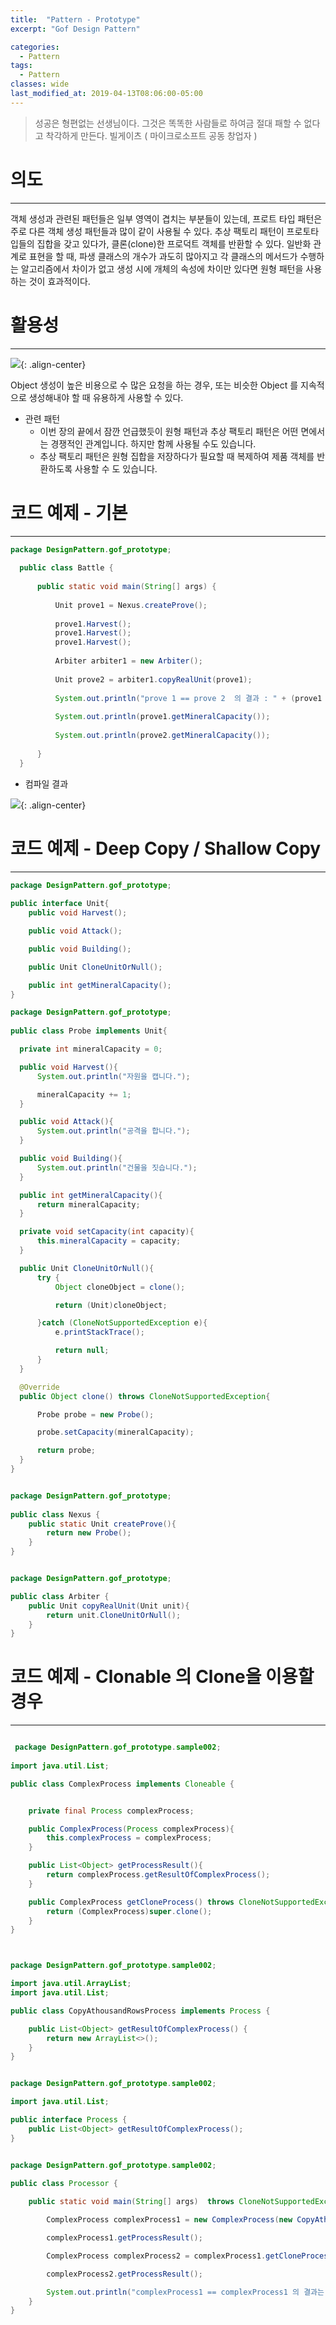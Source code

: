 ```yaml
---
title:  "Pattern - Prototype"
excerpt: "Gof Design Pattern"

categories:
  - Pattern
tags:
  - Pattern 
classes: wide
last_modified_at: 2019-04-13T08:06:00-05:00
---
```


> 성공은 형편없는 선생님이다. 그것은 똑똑한 사람들로 하여금 절대 패할 수 없다고 착각하게 만든다. 
> 빌게이츠 ( 마이크로소프트 공동 창업자 )

# 의도 

***

객체 생성과 관련된 패턴들은 일부 영역이 겹치는 부분들이 있는데, 프로트 타입 패턴은 주로 다른 객체 생성 패턴들과 많이 같이 사용될 수 있다. 추상 팩토리 패턴이 프로토타입들의 집합을 갖고 있다가, 클론(clone)한 프로덕트 객체를 반환할 수 있다. 일반화 관계로 표현을 할 때, 파생 클래스의 개수가 과도히 많아지고 각 클래스의 메서드가 수행하는 알고리즘에서 차이가 없고 생성 시에 개체의 속성에 차이만 있다면 원형 패턴을 사용하는 것이 효과적이다.

# 활용성

***

![](https://keepinmindsh.github.io/lines/assets/img/prototype_pattern.png){: .align-center}

Object 생성이 높은 비용으로 수 많은 요청을 하는 경우, 또는 비슷한 Object 를 지속적으로 생성해내야 할 때 유용하게 사용할 수 있다.

- 관련 패턴
  - 이번 장의 끝에서 잠깐 언급했듯이 원형 패턴과 추상 팩토리 패턴은 어떤 면에서는 경쟁적인 관계입니다. 하지만 함께 사용될 수도 있습니다.
  - 추상 팩토리 패턴은 원형 집합을 저장하다가 필요할 때 복제하여 제품 객체를 반환하도록 사용할 수 도 있습니다.

# 코드 예제 - 기본

***

```java
package DesignPattern.gof_prototype;
  
  public class Battle {
  
      public static void main(String[] args) {
  
          Unit prove1 = Nexus.createProve();
  
          prove1.Harvest();
          prove1.Harvest();
          prove1.Harvest();
  
          Arbiter arbiter1 = new Arbiter();
  
          Unit prove2 = arbiter1.copyRealUnit(prove1);
  
          System.out.println("prove 1 == prove 2  의 결과 : " + (prove1 == prove2) );
  
          System.out.println(prove1.getMineralCapacity());
  
          System.out.println(prove2.getMineralCapacity());
  
      }
  }                 
```

- 컴파일 결과 

![](https://keepinmindsh.github.io/lines/assets/img/prototype_compile.png){: .align-center}

# 코드 예제 - Deep Copy / Shallow Copy 

***

```java
package DesignPattern.gof_prototype;
    
public interface Unit{
    public void Harvest();

    public void Attack();

    public void Building();

    public Unit CloneUnitOrNull();

    public int getMineralCapacity();
}     
```

```java
package DesignPattern.gof_prototype;
        
public class Probe implements Unit{

  private int mineralCapacity = 0;

  public void Harvest(){
      System.out.println("자원을 캡니다.");

      mineralCapacity += 1;
  }

  public void Attack(){
      System.out.println("공격을 합니다.");
  }

  public void Building(){
      System.out.println("건물을 짓습니다.");
  }

  public int getMineralCapacity(){
      return mineralCapacity;
  }

  private void setCapacity(int capacity){
      this.mineralCapacity = capacity;
  }

  public Unit CloneUnitOrNull(){
      try {
          Object cloneObject = clone();

          return (Unit)cloneObject;

      }catch (CloneNotSupportedException e){
          e.printStackTrace();

          return null;
      }
  }

  @Override
  public Object clone() throws CloneNotSupportedException{

      Probe probe = new Probe();

      probe.setCapacity(mineralCapacity);

      return probe;
  }
}

```

```java

package DesignPattern.gof_prototype;
        
public class Nexus {
    public static Unit createProve(){
        return new Probe();
    }
}    

```

```java

package DesignPattern.gof_prototype;

public class Arbiter {
    public Unit copyRealUnit(Unit unit){
        return unit.CloneUnitOrNull();
    }
}  

```

# 코드 예제 - Clonable 의 Clone을 이용할 경우 

***

```java

 package DesignPattern.gof_prototype.sample002;
        
import java.util.List;

public class ComplexProcess implements Cloneable {


    private final Process complexProcess;

    public ComplexProcess(Process complexProcess){
        this.complexProcess = complexProcess;
    }

    public List<Object> getProcessResult(){
        return complexProcess.getResultOfComplexProcess();
    }

    public ComplexProcess getCloneProcess() throws CloneNotSupportedException {
        return (ComplexProcess)super.clone();
    }
}     

```

```java


package DesignPattern.gof_prototype.sample002;

import java.util.ArrayList;
import java.util.List;

public class CopyAthousandRowsProcess implements Process {

    public List<Object> getResultOfComplexProcess() {
        return new ArrayList<>();
    }
}  

```

```java

package DesignPattern.gof_prototype.sample002;

import java.util.List;

public interface Process {
    public List<Object> getResultOfComplexProcess();
}   

```

```java

package DesignPattern.gof_prototype.sample002;
        
public class Processor {

    public static void main(String[] args)  throws CloneNotSupportedException {

        ComplexProcess complexProcess1 = new ComplexProcess(new CopyAthousandRowsProcess());

        complexProcess1.getProcessResult();

        ComplexProcess complexProcess2 = complexProcess1.getCloneProcess();

        complexProcess2.getProcessResult();

        System.out.println("complexProcess1 == complexProcess1 의 결과는 " + (complexProcess1 == complexProcess2));
    }
}   

```